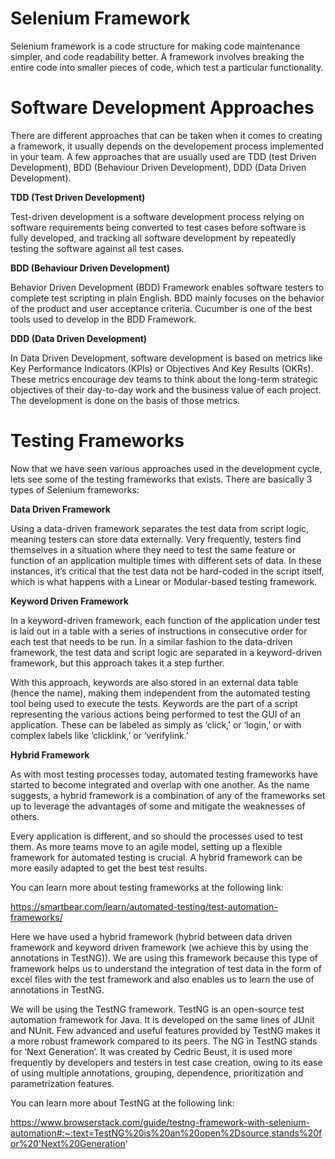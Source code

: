 # Selenium Framework
Selenium framework is a code structure for making code maintenance simpler, and code readability better. A framework involves breaking the entire code into smaller pieces of code, which test a particular functionality.


# Software Development Approaches
There are different approaches that can be taken when it comes to creating a framework, it usually depends on the developement process implemented in your team. A few approaches that are usually used are TDD (test Driven Development), BDD (Behaviour Driven Development), DDD (Data Driven Development).

**TDD (Test Driven Development)**

Test-driven development is a software development process relying on software requirements being converted to test cases before software is fully developed, and tracking all software development by repeatedly testing the software against all test cases.

**BDD (Behaviour Driven Development)**

Behavior Driven Development (BDD) Framework enables software testers to complete test scripting in plain English. BDD mainly focuses on the behavior of the product and user acceptance criteria. Cucumber is one of the best tools used to develop in the BDD Framework.

**DDD (Data Driven Development)**

In Data Driven Development, software development is based on metrics like Key Performance Indicators (KPIs) or Objectives And Key Results (OKRs). These metrics encourage dev teams to think about the long-term strategic objectives of their day-to-day work and the business value of each project. The development is done on the basis of those metrics.


# Testing Frameworks 
Now that we have seen various approaches used in the development cycle, lets see some of the testing frameworks that exists.
There are basically 3 types of Selenium frameworks:

**Data Driven Framework**

Using a data-driven framework separates the test data from script logic, meaning testers can store data externally. Very frequently, testers find themselves in a situation where they need to test the same feature or function of an application multiple times with different sets of data. In these instances, it’s critical that the test data not be hard-coded in the script itself, which is what happens with a Linear or Modular-based testing framework.

**Keyword Driven Framework**

In a keyword-driven framework, each function of the application under test is laid out in a table with a series of instructions in consecutive order for each test that needs to be run. In a similar fashion to the data-driven framework, the test data and script logic are separated in a keyword-driven framework, but this approach takes it a step further.

With this approach, keywords are also stored in an external data table (hence the name), making them independent from the automated testing tool being used to execute the tests. Keywords are the part of a script representing the various actions being performed to test the GUI of an application. These can be labeled as simply as ‘click,’ or ‘login,’ or with complex labels like ‘clicklink,’ or ‘verifylink.’

**Hybrid Framework**

As with most testing processes today, automated testing frameworks have started to become integrated and overlap with one another. As the name suggests, a hybrid framework is a combination of any of the frameworks set up to leverage the advantages of some and mitigate the weaknesses of others.

Every application is different, and so should the processes used to test them. As more teams move to an agile model, setting up a flexible framework for automated testing is crucial. A hybrid framework can be more easily adapted to get the best test results.

You can learn more about testing frameworks at the following link:

https://smartbear.com/learn/automated-testing/test-automation-frameworks/

Here we have used a hybrid framework (hybrid between data driven framework and keyword driven framework (we achieve this by using the annotations in TestNG)).
We are using this framework because this type of framework helps us to understand the integration of test data in the form of excel files with the test framework and also enables us to learn the use of annotations in TestNG.

We will be using the TestNG framework. TestNG is an open-source test automation framework for Java. It is developed on the same lines of JUnit and NUnit. Few advanced and useful features provided by TestNG makes it a more robust framework compared to its peers. The NG in TestNG stands for ‘Next Generation’. It was created by Cedric Beust, it is used more frequently by developers and testers in test case creation, owing to its ease of using multiple annotations, grouping, dependence, prioritization and parametrization features.

You can learn more about TestNG at the following link:

https://www.browserstack.com/guide/testng-framework-with-selenium-automation#:~:text=TestNG%20is%20an%20open%2Dsource,stands%20for%20'Next%20Generation'


